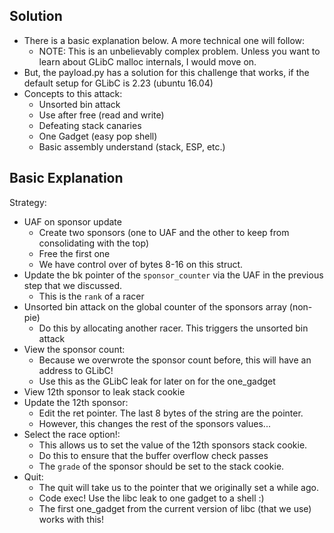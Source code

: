 ## Solution 
- There is a basic explanation below. A more technical one will follow: 
	- NOTE: This is an unbelievably complex problem. Unless you want to learn about GLibC malloc internals, I would move on. 
- But, the payload.py has a solution for this challenge that works, if the default setup for GLibC is 2.23 (ubuntu 16.04)
- Concepts to this attack: 
	- Unsorted bin attack 
	- Use after free (read and write) 
	- Defeating stack canaries 
	- One Gadget (easy pop shell) 
	- Basic assembly understand (stack, ESP, etc.) 

## Basic Explanation 
Strategy: 

- UAF on sponsor update
	- Create two sponsors (one to UAF and the other to keep from consolidating with the top) 
	- Free the first one 
	- We have control over of bytes 8-16 on this struct. 
- Update the bk pointer of the `sponsor_counter` via the UAF in the previous step that we discussed.
	- This is the `rank` of a racer 
- Unsorted bin attack on the global counter of the sponsors array (non-pie) 
	- Do this by allocating another racer. This triggers the unsorted bin attack
- View the sponsor count: 
	- Because we overwrote the sponsor count before, this will have an address to GLibC! 
	- Use this as the GLibC leak for later on for the one_gadget
- View 12th sponsor to leak stack cookie 
- Update the 12th sponsor: 
	- Edit the ret pointer. The last 8 bytes of the string are the pointer. 
	- However, this changes the rest of the sponsors values...
- Select the race option!: 
	- This allows us to set the value of the 12th sponsors stack cookie.
	- Do this to ensure that the buffer overflow check passes
	- The `grade` of the sponsor should be set to the stack cookie. 
- Quit: 
	- The quit will take us to the pointer that we originally set a while ago. 
	- Code exec! Use the libc leak to one gadget to a shell :) 
	- The first one_gadget from the current version of libc (that we use) works with this! 
